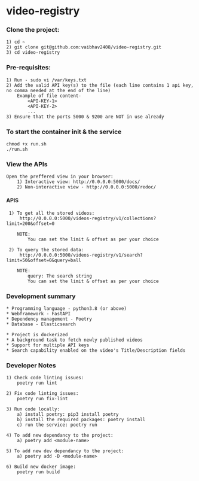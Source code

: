 # video-registry

### Clone the project:

	1) cd ~
	2) git clone git@github.com:vaibhav2408/video-registry.git
	3) cd video-registry

### Pre-requisites:

	1) Run - sudo vi /var/keys.txt
	2) Add the valid API key(s) to the file (each line contains 1 api key, no comma needed at the end of the line)
        Example of file content-
            <API-KEY-1>
            <API-KEY-2>
            ...
	3) Ensure that the ports 5000 & 9200 are NOT in use already

### To start the container init & the service

    chmod +x run.sh
    ./run.sh

### View the APIs

    Open the preffered view in your browser:
        1) Interactive view: http://0.0.0.0:5000/docs/
        2) Non-interactive view - http://0.0.0.0:5000/redoc/

#### APIS

     1) To get all the stored videos:
         http://0.0.0.0:5000/videos-registry/v1/collections?limit=200&offset=0
         
        NOTE:
            You can set the limit & offset as per your choice
    
     2) To query the stored data:
         http://0.0.0.0:5000/videos-registry/v1/search?limit=50&offset=0&query=ball
         
        NOTE:
            query: The search string
            You can set the limit & offset as per your choice


### Development summary
    * Programming language - python3.8 (or above) 
    * Webframework - FastAPI
    * Dependency management - Poetry
    * Database - Elasticsearch

    * Project is dockerized
    * A background task to fetch newly published videos 
    * Support for multiple API keys
    * Search capability enabled on the video's Title/Description fields

### Developer Notes

    1) Check code linting issues:
        poetry run lint
    
    2) Fix code linting issues:
        poetry run fix-lint
    
    3) Run code locally:
        a) install poetry: pip3 install poetry
        b) install the required packages: poetry install
        c) run the service: poetry run
    
    4) To add new dependancy to the project:
        a) poetry add <module-name>

    5) To add new dev dependancy to the project:
        a) poetry add -D <module-name>

    6) Build new docker image:
        poetry run build
